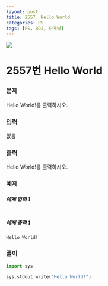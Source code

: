 ```yaml
---
layout: post
title: 2557. Hello World
categories: PS
tags: [PS, BOJ, 단계별]
---
```


<img src="https://onlinejudgeimages.s3-ap-northeast-1.amazonaws.com/images/boj-og.png" />

# 2557번 Hello World

### 문제

Hello World!를 출력하시오.

### 입력

없음

### 출력

Hello World!를 출력하시오.

### 예제

##### 예제 입력 1

```

```

##### 예제 출력 1

```
Hello World!
```

### 풀이

```python
import sys

sys.stdout.write("Hello World!")
```
